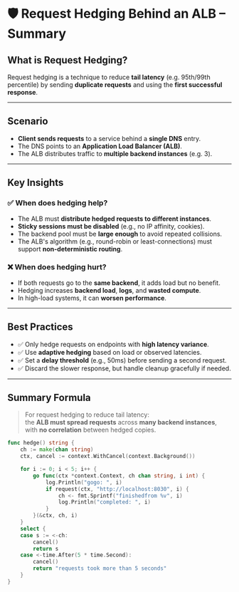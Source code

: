 # 🛡️ Request Hedging Behind an ALB – Summary

## What is Request Hedging?
Request hedging is a technique to reduce **tail latency** (e.g. 95th/99th percentile) by sending **duplicate requests** and using the **first successful response**.

---

## Scenario
- **Client sends requests** to a service behind a **single DNS** entry.
- The DNS points to an **Application Load Balancer (ALB)**.
- The ALB distributes traffic to **multiple backend instances** (e.g. 3).

---

## Key Insights

### ✅ When does hedging help?
- The ALB must **distribute hedged requests to different instances**.
- **Sticky sessions must be disabled** (e.g., no IP affinity, cookies).
- The backend pool must be **large enough** to avoid repeated collisions.
- The ALB's algorithm (e.g., round-robin or least-connections) must support **non-deterministic routing**.

### ❌ When does hedging hurt?
- If both requests go to the **same backend**, it adds load but no benefit.
- Hedging increases **backend load**, **logs**, and **wasted compute**.
- In high-load systems, it can **worsen performance**.

---

## Best Practices

- ✅ Only hedge requests on endpoints with **high latency variance**.
- ✅ Use **adaptive hedging** based on load or observed latencies.
- ✅ Set a **delay threshold** (e.g., 50ms) before sending a second request.
- ✅ Discard the slower response, but handle cleanup gracefully if needed.

---

## Summary Formula

> For request hedging to reduce tail latency:  
> the **ALB must spread requests** across **many backend instances**,  
> with **no correlation** between hedged copies.


```go 
func hedge() string {
    ch := make(chan string)
    ctx, cancel := context.WithCancel(context.Background())

    for i := 0; i < 5; i++ {
        go func(ctx *context.Context, ch chan string, i int) {
            log.Println("gogo: ", i)
            if request(ctx, "http://localhost:8030", i) {
                ch <- fmt.Sprintf("finishedfrom %v", i)
                log.Println("completed: ", i)
            }
        }(&ctx, ch, i)
    }
    select {
    case s := <-ch:
        cancel()
        return s
    case <-time.After(5 * time.Second):
        cancel()
        return "requests took more than 5 seconds"
    }
}
```

